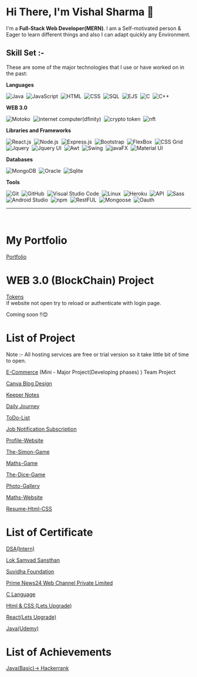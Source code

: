 <h1>Hi There, I'm Vishal Sharma 👋 </h1>

I'm a **Full-Stack Web Developer(MERN)**. I am a Self-motivated person & Eager to learn different things and also I can adapt quickly any Environment.

## Skill Set :-

These are some of the major technologies that I use or have worked on in the past:

**Languages**

![Java](https://img.shields.io/badge/-Java-05122A?style=flat&logo=Java&logoColor=FFA518)&nbsp;
![JavaScript](https://img.shields.io/badge/-JavaScript-05122A?style=flat&logo=javascript)&nbsp;
![HTML](https://img.shields.io/badge/-HTML-05122A?style=flat&logo=HTML5)&nbsp;
![CSS](https://img.shields.io/badge/-CSS-05122A?style=flat&logo=CSS3&logoColor=1572B6)&nbsp;
![SQL](https://img.shields.io/badge/-SQL-05122A?style=flat)&nbsp;
![EJS](https://img.shields.io/badge/-EJS-05122A?style=flat)&nbsp;
![C](https://img.shields.io/badge/-C-05122A?style=flat&logo=C&logoColor=A8B9CC)&nbsp;
![C++](https://img.shields.io/badge/-C++-05122A?style=flat&logo=C%2B%2B&logoColor=00599C)&nbsp;

**WEB 3.0**
 
![Motoko](https://img.shields.io/badge/-Motoko%20Language-05122A?style=flat )&nbsp;
![internet computer(dfinity)](https://img.shields.io/badge/-Internet%20Computer%20Dfinity-05122A?style=flat )&nbsp;
![crypto token](https://img.shields.io/badge/-Crypto%20token-05122A?style=flat )&nbsp;
![nft](https://img.shields.io/badge/-NFT-05122A?style=flat )&nbsp;

**Libraries and Frameworks**

![React.js](https://img.shields.io/badge/-React.js-05122A?style=flat&logo=react)&nbsp;
![Node.js](https://img.shields.io/badge/-Node.js-05122A?style=flat&logo=nodedotjs)&nbsp;
![Express.js](https://img.shields.io/badge/-Express.js-05122A?style=flat&logo=express)&nbsp;
![Bootstrap](https://img.shields.io/badge/-Bootstrap-05122A?style=flat&logo=bootstrap&logoColor=563D7C)&nbsp;
![FlexBox](https://img.shields.io/badge/-CSS%20FlexBox-05122A?style=flat)&nbsp;
![CSS Grid](https://img.shields.io/badge/-CSS%20Grid-05122A?style=flat)&nbsp;
![Jquery](https://img.shields.io/badge/-JQuery-05122A?style=&logo=jquery)&nbsp;
![Jquery UI](https://img.shields.io/badge/-JQuery%20UI-05122A?style)&nbsp;
![Awt](https://img.shields.io/badge/-Java%20Awt-05122A?style=flat)&nbsp;
![Swing](https://img.shields.io/badge/-Java%20Swing-05122A?style=flat)&nbsp;
![javaFX](https://img.shields.io/badge/-JavaFX-05122A?style=flat)&nbsp;
![Material UI](https://img.shields.io/badge/-Material%20UI-05122A?style=flat&logo=materialdesignicons)&nbsp;
 
**Databases**

![MongoDB](https://img.shields.io/badge/-MongoDB-05122A?style=flat&logo=mongodb)&nbsp;
![Oracle](https://img.shields.io/badge/-Oracle-05122A?style=flat&logo=oracle)&nbsp;
![Sqlite](https://img.shields.io/badge/-SQLite-05122A?style=flat&logo=sqlite)&nbsp;

**Tools**

![Git](https://img.shields.io/badge/-Git-05122A?style=flat&logo=git)&nbsp;
![GitHub](https://img.shields.io/badge/-GitHub-05122A?style=flat&logo=github)&nbsp;
![Visual Studio Code](https://img.shields.io/badge/-Visual%20Studio%20Code-05122A?style=flat&logo=visual-studio-code&logoColor=007ACC)&nbsp;
![Linux](https://img.shields.io/badge/-Linux-05122A?style=flat&logo=linux)&nbsp;
![Heroku](https://img.shields.io/badge/-Heroku-05122A?style=flat&logo=heroku)&nbsp;
![API](https://img.shields.io/badge/-API-05122A?style=flat)&nbsp;
![Sass](https://img.shields.io/badge/-Sass-05122A?style=flat&logo=sass)&nbsp;
![Android Studio](https://img.shields.io/badge/-Android%20Studio-05122A?style=flat&logo=androidstudio)&nbsp;
![npm](https://img.shields.io/badge/-npm-05122A?style=flat&logo=npm)&nbsp;
![RestFUL](https://img.shields.io/badge/-RESTFul%20API-05122A?style=flat)&nbsp;
![Mongoose](https://img.shields.io/badge/-Mongoose-05122A?style=flat)&nbsp;
![Oauth](https://img.shields.io/badge/-Oauth-05122A?style=flat&logo=auth0)&nbsp;

<hr>
<br>
 
# My Portfolio

   <a href="https://anshusharma17.github.io/Portfolio/"> Portfolio</a>
   
# WEB 3.0 (BlockChain) Project
 <a href="https://agmtn-hiaaa-aaaao-aaq3q-cai.ic0.app/"> Tokens</a>
 <br>
 if website not open try to reload or authenticate with login page.

  Coming soon !!😊

# List of Project 

 Note :- All hosting services are free or trial version so it take little bit of time to open.

 <a href="https://e-commerce-admin-client-api.onrender.com/"> E-Commerce</a> (Mini - Major Project(Developing phases) ) Team Project 

 <a href="https://anshu.my.canva.site/">Canva Blog Design</a>

 <a href="https://keeper-notes-rr1g.onrender.com/"> Keeper Notes</a>
 
 <a href="https://daily-journey.onrender.com/"> Daily Journey</a>

 <a href="https://to-do-list-gqi5.onrender.com/"> ToDo-List</a>

 <a href="https://job-notification-subscription.onrender.com/"> Job Notification Subscription<a/>

 <a href="http://anshusharma17.github.io/Profile-Website/"> Profile-Website</a>

 <a href="http://anshusharma17.github.io/The-Simon-Game/"> The-Simon-Game</a>

 <a href="http://anshusharma17.github.io/Maths-Game"> Maths-Game</a>

 <a href="http://anshusharma17.github.io/The-Dice-Game/"> The-Dice-Game<a/>

 <a href="http://anshusharma17.github.io/Photo-Gallery/"> Photo-Gallery<a/>

 <a href="http://anshusharma17.github.io/Maths-Website/"> Maths-Website</a>

 <a href="http://anshusharma17.github.io/Resume-Html-CSS-/"> Resume-Html-CSS</a>
   
# List of Certificate 
 
 <a href="https://drive.google.com/file/d/1FQiyUAfylp1IQ4inEyONU3STP71dk3aF/view?usp=sharing"> DSA(Intern)</a>

 <a href="https://internshala.com/student/certificate/108502498/251B610C-9EF8-05E6-509D-B8AC9F61DDD3"> Lok Samvad Sansthan</a>
 
 <a href="https://internshala.com/student/certificate/107446762/C1A6628A-D128-5E92-03D8-67B5B1C1BAAD"> Suvidha Foundation</a> 
 
 <a href="https://internshala.com/student/certificate/80567682/545FB6C4-05DD-08B1-8BE5-3BD7350A6043"> Prime News24 Web Channel Private Limited</a> 

 <a href="https://drive.google.com/file/d/1yAI5dAaJW0bOnNCt56wg8VOOCCGwBLGP/view?usp=sharing "> C Language</a>
 
 <a href="https://drive.google.com/file/d/18xKIh3U_gC3Gs5avArOEejpNAHCdeGZn/view?usp=sharing"> Html & CSS (Lets Upgrade)</a>
 
 <a href="https://drive.google.com/file/d/1FXg_scKYJ75YVT9iSWDVAT3uXRY2DGpF/view?usp=sharing"> React(Lets Upgrade)</a>
 
 <a href="https://drive.google.com/file/d/1VzaE7_MXx5hSBirygdXJfbbk2ezw3HhC/view?usp=sharing"> Java(Udemy)</a>
 
 
# List of Achievements 
 
 <a href="https://www.hackerrank.com/certificates/269061045996"> Java(Basic)-> Hackerrank</a>
